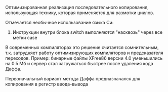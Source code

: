 Оптимизированная реализация последовательного копирования, использующая технику, которая применяется для размотки циклов.

Отмечается необычное использование языка Си:
1. Инструкции внутри блока switch выполняются  "насквозь" через все метки case

В современных компиляторах это решение считается сомнительным, т.к. затрудняет работу оптимизирующих компиляторов и предсказателя переходов. Пример: бинарные файлы XFree86 версии 4.0 уменьшились на 0.5 Мб и сервер стал загружаться быстрее после удаления кода Даффа.

Первоначальный вариант метода Даффа предназначался для копирования в регистр ввода-вывода